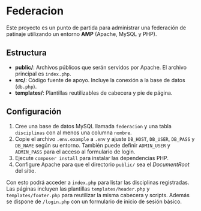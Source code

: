 # Federacion

Este proyecto es un punto de partida para administrar una federación de patinaje utilizando un entorno **AMP** (Apache, MySQL y PHP).

## Estructura

- **public/**: Archivos públicos que serán servidos por Apache. El archivo principal es `index.php`.
- **src/**: Código fuente de apoyo. Incluye la conexión a la base de datos (`db.php`).
- **templates/**: Plantillas reutilizables de cabecera y pie de página.

## Configuración

1. Cree una base de datos MySQL llamada `federacion` y una tabla `disciplinas` con al menos una columna `nombre`.
2. Copie el archivo `.env.example` a `.env` y ajuste `DB_HOST`, `DB_USER`, `DB_PASS` y `DB_NAME` según su entorno.
   También puede definir `ADMIN_USER` y `ADMIN_PASS` para el acceso al formulario de login.
3. Ejecute `composer install` para instalar las dependencias PHP.
4. Configure Apache para que el directorio `public/` sea el *DocumentRoot* del sitio.

Con esto podrá acceder a `index.php` para listar las disciplinas registradas. Las páginas incluyen las plantillas `templates/header.php` y `templates/footer.php` para reutilizar la misma cabecera y scripts.
Además se dispone de `/login.php` con un formulario de inicio de sesión básico.
